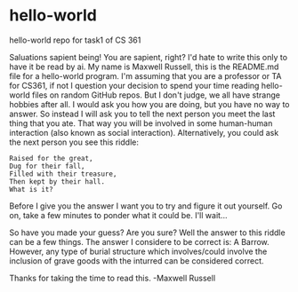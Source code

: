 # hello-world
hello-world repo for task1 of CS 361

  Saluations sapient being! You are sapient, right? I'd hate to write this only to have it be read by ai.
My name is Maxwell Russell, this is the README.md file for a hello-world program. I'm assuming that you
are a professor or TA for CS361, if not I question your decision to spend your time reading hello-world
files on random GitHub repos. But I don't judge, we all have strange hobbies after all. I would ask you
how you are doing, but you have no way to answer. So instead I will ask you to tell the next person you
meet the last thing that you ate. That way you will be involved in some human-human interaction (also
known as social interaction). Alternatively, you could ask the next person you see this riddle:

    Raised for the great,
    Dug for their fall,
    Filled with their treasure,
    Then kept by their hall.
    What is it?
    
  Before I give you the answer I want you to try and figure it out yourself. Go on, take a few minutes to
ponder what it could be. I'll wait...

  So have you made your guess? Are you sure? Well the answer to this riddle can be a few things. The
answer I considere to be correct is: A Barrow. However, any type of burial structure which involves/could
involve the inclusion of grave goods with the inturred can be considered correct.

Thanks for taking the time to read this.
-Maxwell Russell
